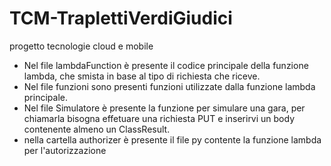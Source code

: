 # TCM-TraplettiVerdiGiudici
  progetto tecnologie cloud e mobile
-  Nel file lambdaFunction è presente il codice principale della funzione lambda, che smista in base al tipo di richiesta che riceve. 
- Nel file funzioni sono presenti funzioni utilizzate dalla funzione lambda principale.
- Nel file Simulatore è presente la funzione per simulare una gara, per chiamarla bisogna effetuare una richiesta PUT e inserirvi un body contenente almeno un ClassResult.
- nella cartella authorizer è presente il file py contente la funzione lambda per l'autorizzazione
